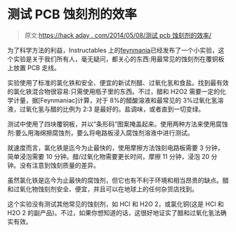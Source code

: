 # 测试 PCB 蚀刻剂的效率

> 原文:[https://hack aday . com/2014/05/08/测试 pcb 蚀刻剂的效率/](https://hackaday.com/2014/05/08/testing-the-efficiency-of-pcb-etchants/)

为了科学方法的利益，Instructables 上的[feynmania](顺便说一句，很棒的名字)已经发布了一个小实验，这个实验是关于我们所有人，毫无疑问，都关心的东西:用最常见的蚀刻剂在覆铜板上放置 PCB 走线。

实验使用了标准的氯化铁和安全、便宜的新试剂醋、过氧化氢和食盐。找到最有效的氯化铁混合物很容易:只需使用瓶子里的东西。不过，醋和 H2O2 需要一定的化学计量，据[Feynmaniac]计算，对于 8%的醋酸溶液和最常见的 3%过氧化氢溶液，过氧化氢与醋的比例为 2:3 是最好的。盐调味，或者直到一切变绿。

测试中使用了四块覆铜板，并以“条形码”图案掩盖起来。使用两种方法来使用腐蚀剂:要么用海绵擦腐蚀剂，要么将电路板浸入腐蚀剂溶液中进行测试。

就速度而言，氯化铁是迄今为止最快的，使用摩擦方法蚀刻电路板需要 3 分钟，简单浸泡需要 10 分钟。醋/过氧化物需要更长时间，摩擦 11 分钟，浸泡 20 分钟。没有注意到蚀刻质量的差异。

虽然氯化铁是迄今为止最快的腐蚀剂，但它也有不利于环境和相当昂贵的缺点。醋和过氧化物蚀刻剂安全、便宜，并且可以在地球上的任何杂货店找到。

这个实验没有测试其他常见的蚀刻剂，如 HCl 和 H2O 2，或氯化铜(这是 HCl 和 H2O 2 的副产品)。不过，如果你想知道的话，这很好地证实了醋和过氧化氢法确实有效。